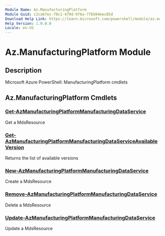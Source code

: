 ```yaml
---
Module Name: Az.ManufacturingPlatform
Module Guid: c2cab7ec-78c1-479d-976a-77b504eec85d
Download Help Link: https://learn.microsoft.com/powershell/module/az.manufacturingplatform
Help Version: 1.0.0.0
Locale: en-US
---
```


# Az.ManufacturingPlatform Module
## Description
Microsoft Azure PowerShell: ManufacturingPlatform cmdlets

## Az.ManufacturingPlatform Cmdlets
### [Get-AzManufacturingPlatformManufacturingDataService](Get-AzManufacturingPlatformManufacturingDataService.md)
Get a MdsResource

### [Get-AzManufacturingPlatformManufacturingDataServiceAvailableVersion](Get-AzManufacturingPlatformManufacturingDataServiceAvailableVersion.md)
Returns the list of available versions

### [New-AzManufacturingPlatformManufacturingDataService](New-AzManufacturingPlatformManufacturingDataService.md)
Create a MdsResource

### [Remove-AzManufacturingPlatformManufacturingDataService](Remove-AzManufacturingPlatformManufacturingDataService.md)
Delete a MdsResource

### [Update-AzManufacturingPlatformManufacturingDataService](Update-AzManufacturingPlatformManufacturingDataService.md)
Update a MdsResource

